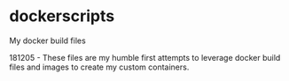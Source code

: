 # dockerscripts
My docker build files

181205 - These files are my humble first attempts to leverage docker build files and images to create my custom containers.

